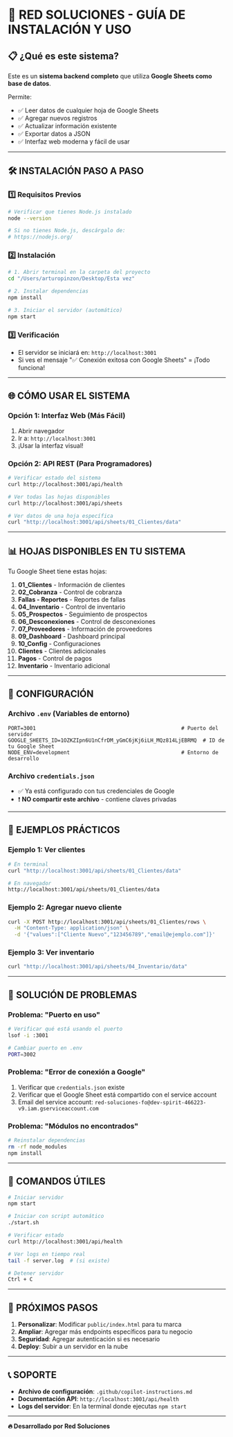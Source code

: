 # 🚀 RED SOLUCIONES - GUÍA DE INSTALACIÓN Y USO

## 📋 ¿Qué es este sistema?

Este es un **sistema backend completo** que utiliza **Google Sheets como base de datos**. 

Permite:
- ✅ Leer datos de cualquier hoja de Google Sheets
- ✅ Agregar nuevos registros
- ✅ Actualizar información existente
- ✅ Exportar datos a JSON
- ✅ Interfaz web moderna y fácil de usar

---

## 🛠️ INSTALACIÓN PASO A PASO

### 1️⃣ Requisitos Previos
```bash
# Verificar que tienes Node.js instalado
node --version

# Si no tienes Node.js, descárgalo de:
# https://nodejs.org/
```

### 2️⃣ Instalación
```bash
# 1. Abrir terminal en la carpeta del proyecto
cd "/Users/arturopinzon/Desktop/Esta vez"

# 2. Instalar dependencias
npm install

# 3. Iniciar el servidor (automático)
npm start
```

### 3️⃣ Verificación
- El servidor se iniciará en: `http://localhost:3001`
- Si ves el mensaje "✅ Conexión exitosa con Google Sheets" = ¡Todo funciona!

---

## 🌐 CÓMO USAR EL SISTEMA

### Opción 1: Interfaz Web (Más Fácil)
1. Abrir navegador
2. Ir a: `http://localhost:3001`
3. ¡Usar la interfaz visual!

### Opción 2: API REST (Para Programadores)
```bash
# Verificar estado del sistema
curl http://localhost:3001/api/health

# Ver todas las hojas disponibles
curl http://localhost:3001/api/sheets

# Ver datos de una hoja específica
curl "http://localhost:3001/api/sheets/01_Clientes/data"
```

---

## 📊 HOJAS DISPONIBLES EN TU SISTEMA

Tu Google Sheet tiene estas hojas:
1. **01_Clientes** - Información de clientes
2. **02_Cobranza** - Control de cobranza
3. **Fallas - Reportes** - Reportes de fallas
4. **04_Inventario** - Control de inventario
5. **05_Prospectos** - Seguimiento de prospectos
6. **06_Desconexiones** - Control de desconexiones
7. **07_Proveedores** - Información de proveedores
8. **09_Dashboard** - Dashboard principal
9. **10_Config** - Configuraciones
10. **Clientes** - Clientes adicionales
11. **Pagos** - Control de pagos
12. **Inventario** - Inventario adicional

---

## 🔧 CONFIGURACIÓN

### Archivo `.env` (Variables de entorno)
```env
PORT=3001                                               # Puerto del servidor
GOOGLE_SHEETS_ID=1OZKZIpn6U1nCfrDM_yGmC6jKj6iLH_MQz814LjEBRMQ  # ID de tu Google Sheet
NODE_ENV=development                                    # Entorno de desarrollo
```

### Archivo `credentials.json`
- ✅ Ya está configurado con tus credenciales de Google
- ❗ **NO compartir este archivo** - contiene claves privadas

---

## 📖 EJEMPLOS PRÁCTICOS

### Ejemplo 1: Ver clientes
```bash
# En terminal
curl "http://localhost:3001/api/sheets/01_Clientes/data"

# En navegador
http://localhost:3001/api/sheets/01_Clientes/data
```

### Ejemplo 2: Agregar nuevo cliente
```bash
curl -X POST http://localhost:3001/api/sheets/01_Clientes/rows \
  -H "Content-Type: application/json" \
  -d '{"values":["Cliente Nuevo","123456789","email@ejemplo.com"]}'
```

### Ejemplo 3: Ver inventario
```bash
curl "http://localhost:3001/api/sheets/04_Inventario/data"
```

---

## 🐛 SOLUCIÓN DE PROBLEMAS

### Problema: "Puerto en uso"
```bash
# Verificar qué está usando el puerto
lsof -i :3001

# Cambiar puerto en .env
PORT=3002
```

### Problema: "Error de conexión a Google"
1. Verificar que `credentials.json` existe
2. Verificar que el Google Sheet está compartido con el service account
3. Email del service account: `red-soluciones-fo@dev-spirit-466223-v9.iam.gserviceaccount.com`

### Problema: "Módulos no encontrados"
```bash
# Reinstalar dependencias
rm -rf node_modules
npm install
```

---

## 📱 COMANDOS ÚTILES

```bash
# Iniciar servidor
npm start

# Iniciar con script automático
./start.sh

# Verificar estado
curl http://localhost:3001/api/health

# Ver logs en tiempo real
tail -f server.log  # (si existe)

# Detener servidor
Ctrl + C
```

---

## 🎯 PRÓXIMOS PASOS

1. **Personalizar**: Modificar `public/index.html` para tu marca
2. **Ampliar**: Agregar más endpoints específicos para tu negocio
3. **Seguridad**: Agregar autenticación si es necesario
4. **Deploy**: Subir a un servidor en la nube

---

## 📞 SOPORTE

- **Archivo de configuración**: `.github/copilot-instructions.md`
- **Documentación API**: `http://localhost:3001/api/health`
- **Logs del servidor**: En la terminal donde ejecutas `npm start`

---

**🔥 Desarrollado por Red Soluciones**
